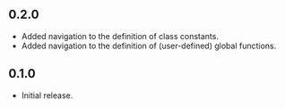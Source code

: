 ## 0.2.0
* Added navigation to the definition of class constants.
* Added navigation to the definition of (user-defined) global functions.

## 0.1.0
* Initial release.
